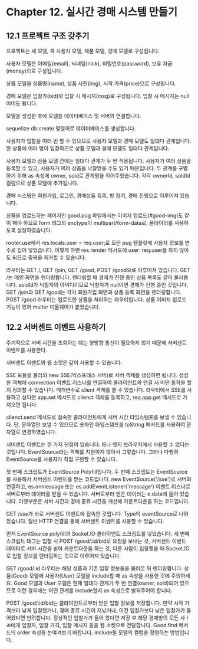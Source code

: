 # Chapter 12. 실시간 경매 시스템 만들기

## 12.1 프로젝트 구조 갖추기

프로젝트는 새 모델, 즉 사용자 모델, 제품 모델, 경매 모델로 구성됩니다.

사용자 모델은 이메일(email), 닉네임(nick), 비밀번호(password), 보유 자금(money)으로 구성됩니다.

상품 모델을 상품명(name), 상품 사진(img), 시작 가격(price)으로 구성됩니다.

경메 모델은 입찰가(bid)와 입찰 시 메시지(msg)로 구성됩니다.
입찰 시 메시지는 null이어도 됩니다.

모델을 생성한 후에 모델을 데이터베이스 및 서버와 연결합니다.

sequelize db:create 명령어로 데이터베이스를 생성합니다.

사용자가 입찰을 여러 번 할 수 있으므로 사용자 모델과 경매 모델도 일대다 관계입니다.
한 상품에 여러 명이 입찰하므로 상품 모델과 경매 모델도 일대다 관계입니다.

사용자 모델과 상품 모델 간에는 일대다 관계가 두 번 적용됩니다.
사용자가 여러 상품을 등록할 수 있고, 사용자가 여러 상품을 낙찰받을 수도 있기 때문입니다.
두 관계를 구별하기 위해 as 속성에 owner, sold로 관계명을 적어주었습니다.
각각 ownerId, soldId 컬럼으로 상품 모델에 추가됩니다.

경매 시스템은 회원가입, 로그인, 경매상품 등록, 방 참여, 경매 진행으로 이루어져 있습니다.

상품을 업로드하는 페이지인 good.pug 파일에서는 이미지 업로드(#good-img)도 같이 해야 하므로 form 태그의 enctype이 multipart/form-data로, 폼데이터를 사용하도록 설정하였습니다.

router.use에서 res.locals.user = req.user;로 모든 pug 템플릿에 사용자 정보를 변수로 집어 넣었습니다.
이렇게 하면 res.render 메서드에 user: req.user를 하지 않아도 되므로 중복을 제거할 수 있습니다.

라우터는 GET /, GET /join, GET /good, POST /good으로 이루어져 있습니다.
GET /는 메인 화면을 렌더링합니다.
렌더링할 때 경매가 진행 중인 상품 목록도 같이 불러옵니다.
soldId가 낙찰자의 아이디이므로 낙찰자가 null이면 경매가 진행 중인 것입니다.
GET /join과 GET /good는 각각 회원가입 화면과 상품 등록 화면을 렌더링합니다.
POST /good 라우터는 업로드한 상품을 처리하는 라우터입니다.
상품 이미지 업로드 기능이 있어 multer 미들웨어가 붙었습니다.

## 12.2 서버센트 이벤트 사용하기

주기적으로 서버 시간을 조회하는 데는 양방향 통신이 필요하지 않기 때문에 서버센트 이벤트를 사용한다.

서버센트 이벤트와 웹 소켓은 같이 사용할 수 있습니다.

SSE 모듈을 불러와 new SSE(익스프레스 서버)로 서버 객체를 생성하면 됩니다.
생성한 객체에 connection 이벤트 리스너를 연결하여 클라이언트와 연결 시 어떤 동작을 할지 정의할 수 있습니다.
매개변수로 client 객체를 쓸 수 있습니다.
라우터에서 SSE를 사용하고 싶다면 app.set 메서드로 clienct 객체를 등록하고, req.app.get 메서드로 가져오면 됩니다.

clienct.send 메서드로 접속한 클라이언트에게 서버 시간 타임스탬프를 보낼 수 있습니다.
단, 문자열만 보낼 수 있으므로 숫자인 타임스탬프를 toString 메서드를 사용하여 문자열로 변경하였습니다.

서버센트 이벤트는 한 가지 단점이 있습니다.
IE나 엣지 브라우저에서 사용할 수 없다는 것입니다.
EventSource라는 객체를 지원하지 않아서 그렇습니다.
그러나 다행히 EventSource를 사용자가 직접 구현할 수 있습니다.

첫 번째 스크립트가 EventSource Polyfill입니다.
두 번째 스크립트는 EventSource를 사용해서 서버센트 이벤트를 받는 코드입니다.
new EventSource('/sse')로 서버와 연결하고, es.onmessage 또는 es.addEventListener('message') 이벤트 리스너로 서버로부터 데이터를 받을 수 있습니다.
서버로부터 받은 데이터는 e.data에 들어 있습니다.
아랫부분은 서버 시간과 경매 종료 시간을 계산해 카운트다운을 하는 코드입니다.

GET /sse가 바로 서버센트 이벤트에 접속한 것입니다.
Type이 eventSource로 나와 있습니다.
일반 HTTP 연결을 통해 서버센트 이벤트를 사용할 수 있습니다.

먼저 EventSource polyfill과 Socket.IO 클라이언트 스크립트를 넣었습니다.
세 번째 스크립트 태그는 입찰 시 POST /good/:id/bid로 요청을 보내는 것, 서버센트 이벤트 데이터로 서버 시간을 받아 카운트다운을 하는 것, 다른 사람이 입찰했을 때 Socket.IO로 입찰 정보를 렌더링하는 것으로 이루어져 있습니다.

GET /good/:id 라우터는 해당 상품과 기존 입찰 정보들을 불러온 뒤 렌더링합니다.
상품(Good) 모델에 사용자(User) 모델을 include할 때 as 속성을 사용한 것에 주의하세요.
Good 모델과 User 모델은 현재 일대다 관계가 두 번 연결(owner, sold)되어 있으므로 이런 경우에는 어떤 관계를 include할지 as 속성으로 밝혀주어야 합니다.

POST /good/:id/bid는 클라이언트로부터 받은 입찰 정보를 저장합니다.
만약 시작 가격보다 낮게 입찰했거나, 경매 종료 시간이 지났거나, 이전 입찰가보다 낮은 입찰가가 들어왔다면 반려합니다.
정상적인 입찰가가 들어 왔다면 저장 후 해당 경매방의 모든 사ㅏㄻ에게 입찰자, 입찰 가격, 입찰 메시지 등을 웹 소켓으로 전달합니다.
Good.find 메서드의 order 속성을 눈여겨보기 바랍니다.
include될 모델의 컬럼을 정렬하는 방법입니다.
